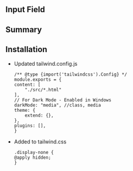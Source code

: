 ## Input Field

## Summary

## Installation
- Updated tailwind.config.js
    ```
    /** @type {import('tailwindcss').Config} */
    module.exports = {
    content: [
        "./src/*.html"
    ],
    // For Dark Mode - Enabled in Windows
    darkMode: "media", //class, media
    theme: {
        extend: {},
    },
    plugins: [],
    }
    ```

- Added to tailwind.css
    ```
    .display-none {
    @apply hidden;
    }
    ```
